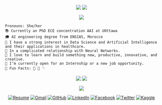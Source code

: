 <p align="center">
  <img src="https://github.com/Jihanekb/Jihanekb/assets/77389840/7c51c125-21f4-4a17-9ef9-5e101d004ad5">
  <img src="https://readme-typing-svg.demolab.com?font=Lustria&size=23&pause=1000&color=8B73FF&center=true&vCenter=true&width=435&lines=AI+Student;Bio-Inspired+Technologies+Enthusiast;Believer+in+learning+by+Doing;Always+looking+for+new+opportunities">
</p>
<p align="center">
  <img src="https://github.com/Jihanekb/Jihanekb/assets/77389840/b31dd3c7-6eeb-4902-8de5-76286b032f7d">
</p>


````
Pronouns: She/her
📚 Currently an PhD ECE concentration AAI at UOttawa
🎓 AI engineering degree from ENSIAS, Morocco
🔭 I have a strong interest in Data Science and Artificial Intelligence and their applications in healthcare.
💖 In a complicated relationship with Neural Networks.
🌱 I love to learn and build something new, productive, innovative, and creative.
🚩 I’m currently open for an Internship or a new job opportunity.
🐼 Fun Facts: 📖 🎵 🪡 
````

<p align="center">
  <img src="!https://github.com/Jihanekb/Jihanekb/assets/77389840/1f926194-7c28-4df5-90d8-5d88a0597737">
  <img src="!https://github.com/Jihanekb/Jihanekb/assets/77389840/48a13671-f193-4d1c-9e30-8db97367a244">
</p>

<p align="center">
  <img src="https://github.com/Jihanekb/Jihanekb/assets/77389840/63c353b5-e9a4-4aab-bfa7-4a0d9cbce071">
</p>
<p align="center">
	<a href="https://drive.google.com/file/d/1gER7LYpQ-Pl1kECLAAP-3BfuG_CAseD5/view?usp=sharing"><img src="https://img.icons8.com/bubbles/50/000000/resume.png" alt="Resume"/></a>
	<a href="mailto:karibjihane@gmail.com"><img src="https://img.icons8.com/bubbles/50/000000/gmail.png" alt="Gmail"/></a>
	<a href="https://github.com/Jihanekb"><img src="https://img.icons8.com/bubbles/50/000000/github.png" alt="GitHub"/></a>
	<a href="https://www.linkedin.com/in/jihane-karib-360918205/"><img src="https://img.icons8.com/bubbles/50/000000/linkedin.png" alt="LinkedIn"/></a>
	<a href="https://www.facebook.com/solumcerulean"><img src="https://img.icons8.com/bubbles/50/000000/facebook-new.png" alt="Facebook"/></a>
	<a href="https://twitter.com/jihanekarib"><img src="https://img.icons8.com/bubbles/50/000000/twitter-circled.png" alt="Twitter"/></a>
	<a href="https://www.kaggle.com/solumelysia"><img src="https://img.icons8.com/bubbles/50/000000/X9xhn0_Nf5rZ/kik.png" alt="Kaggle"/></a>
</p>

<!---
Jihanekb/Jihanekb is a ✨ special ✨ repository because its `README.md` (this file) appears on your GitHub profile.
You can click the Preview link to take a look at your changes.
--->
